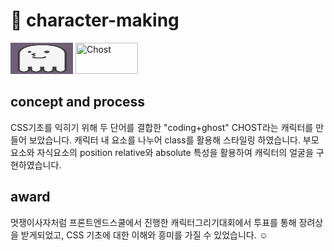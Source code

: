 # 👻 character-making

<img src="./chost.png" width="100px" height="50px" title="Chost"></img>
<img src="./캐릭터대회_상장.jpg" width="100px" height="50px" title="Chost"></img>


## concept and process
CSS기초를 익히기 위해 두 단어를 결합한 "coding+ghost" CHOST라는 캐릭터를 만들어 보았습니다. 
캐릭터 내 요소를 나누어 class를 활용해 스타일링 하였습니다. 
부모요소와 자식요소의 position relative와 absolute 특성을 활용하여 캐릭터의 얼굴을 구현하였습니다. 

## award
멋쟁이사자처럼 프론트엔드스쿨에서 진행한 캐릭터그리기대회에서 투표를 통해 장려상을 받게되었고, 
CSS 기초에 대한 이해와 흥미를 가질 수 있었습니다. ☺️
